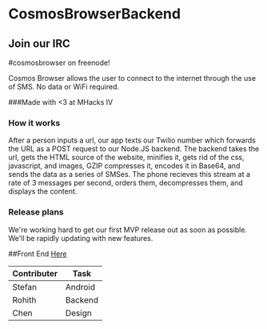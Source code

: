CosmosBrowserBackend
====================

## Join our IRC

\#cosmosbrowser on freenode!

Cosmos Browser allows the user to connect to the internet through the use of SMS. No data or WiFi required.


###Made with <3 at MHacks IV


### How it works

After a person inputs a url, our app texts our Twilio number which forwards the URL as a POST request to our Node.JS backend. The backend takes the url, gets the HTML source of the website, minifies it, gets rid of the css, javascript, and images, GZIP compresses it, encodes it in Base64, and sends the data as a series of SMSes. The phone recieves this stream at a rate of 3 messages per second, orders them, decompresses them, and displays the content.

### Release plans

We're working hard to get our first MVP release out as soon as possible. We'll be rapidly updating with new features.

##Front End [Here](http://github.com/ColdSauce/CosmosBrowserAndroid)



Contributer | Task
--- | ---
Stefan | Android
Rohith | Backend
Chen | Design

